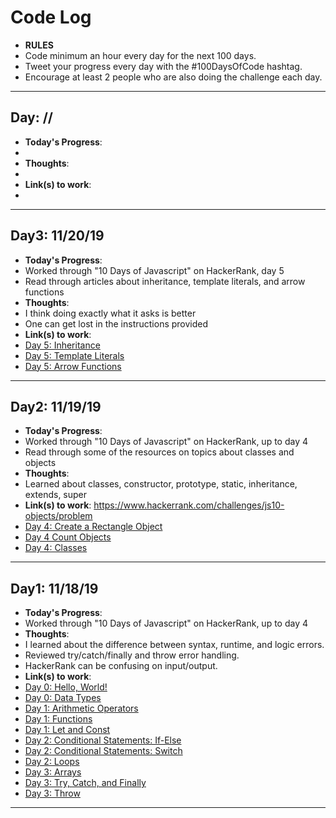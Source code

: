 # Code Log

- **RULES**
- Code minimum an hour every day for the next 100 days.
- Tweet your progress every day with the #100DaysOfCode hashtag.
- Encourage at least 2 people who are also doing the challenge each day.

---
## Day: //
- **Today's Progress**:
-
- **Thoughts**:
-
- **Link(s) to work**:
-

---
## Day3: 11/20/19
- **Today's Progress**:
- Worked through "10 Days of Javascript" on HackerRank, day 5
- Read through articles about inheritance, template literals, and arrow functions
- **Thoughts**:
- I think doing exactly what it asks is better
- One can get lost in the instructions provided
- **Link(s) to work**:
- [Day 5: Inheritance](https://www.hackerrank.com/challenges/js10-inheritance)
- [Day 5: Template Literals](https://www.hackerrank.com/challenges/js10-template-literals/problem)
- [Day 5: Arrow Functions](https://www.hackerrank.com/challenges/js10-arrows/problem)

---
## Day2: 11/19/19
- **Today's Progress**:
- Worked through "10 Days of Javascript" on HackerRank, up to day 4
- Read through some of the resources on topics about classes and objects
- **Thoughts**:
- Learned about classes, constructor, prototype, static, inheritance, extends, super
- **Link(s) to work**:
https://www.hackerrank.com/challenges/js10-objects/problem
- [Day 4: Create a Rectangle Object](https://www.hackerrank.com/challenges/js10-objects)
- [Day 4 Count Objects](https://www.hackerrank.com/challenges/js10-count-objects)
- [Day 4: Classes](https://www.hackerrank.com/challenges/js10-class/problem)

---
## Day1: 11/18/19
- **Today's Progress**:
- Worked through "10 Days of Javascript" on HackerRank, up to day 4
- **Thoughts**:
- I learned about the difference between syntax, runtime, and logic errors.
- Reviewed try/catch/finally and throw error handling.
- HackerRank can be confusing on input/output.
- **Link(s) to work**:
- [Day 0: Hello, World!](https://www.hackerrank.com/challenges/js10-hello-world)
- [Day 0: Data Types](https://www.hackerrank.com/challenges/js10-data-types)
- [Day 1: Arithmetic Operators](https://www.hackerrank.com/challenges/js10-arithmetic-operators)
- [Day 1: Functions](https://www.hackerrank.com/challenges/js10-function)
- [Day 1: Let and Const](https://www.hackerrank.com/challenges/js10-let-and-const)
- [Day 2: Conditional Statements: If-Else](https://www.hackerrank.com/challenges/js10-if-else)
- [Day 2: Conditional Statements: Switch](https://www.hackerrank.com/challenges/js10-switch)
- [Day 2: Loops](https://www.hackerrank.com/challenges/js10-loops)
- [Day 3: Arrays](https://www.hackerrank.com/challenges/js10-arrays)
- [Day 3: Try, Catch, and Finally](https://www.hackerrank.com/challenges/js10-try-catch-and-finally)
- [Day 3: Throw](https://www.hackerrank.com/challenges/js10-throw)
---
